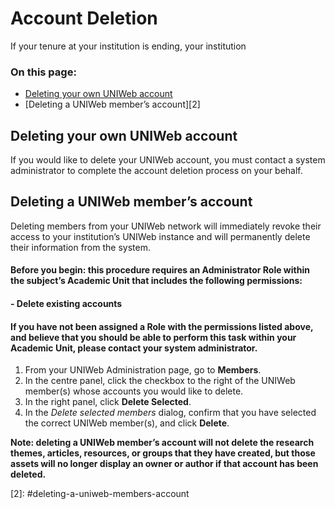 # Account Deletion

If your tenure at your institution is ending, your institution

### On this page:

* [Deleting your own UNIWeb account](account-deletion.md#deleting-your-own-uniweb-account)
* \[Deleting a UNIWeb member’s account\]\[2\]

## Deleting your own UNIWeb account

If you would like to delete your UNIWeb account, you must contact a system administrator to complete the account deletion process on your behalf.

## Deleting a UNIWeb member’s account

Deleting members from your UNIWeb network will immediately revoke their access to your institution’s UNIWeb instance and will permanently delete their information from the system.

#### **Before you begin:** this procedure requires an Administrator Role within the subject’s Academic Unit that includes the following permissions:

#### - Delete existing accounts

#### If you have not been assigned a Role with the permissions listed above, and believe that you should be able to perform this task within your Academic Unit, please contact your system administrator.

1. From your UNIWeb Administration page, go to **Members**.
2. In the centre panel, click the checkbox to the right of the UNIWeb member\(s\) whose accounts you would like to delete.
3. In the right panel, click **Delete Selected**.
4. In the _Delete selected members_ dialog, confirm that you have selected the correct UNIWeb member\(s\), and click **Delete**.

**Note: deleting a UNIWeb member’s account will not delete the research themes, articles, resources, or groups that they have created, but those assets will no longer display an owner or author if that account has been deleted.**

\[2\]: \#deleting-a-uniweb-members-account

